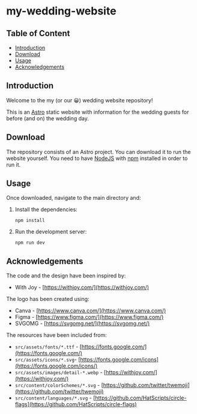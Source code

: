 # my-wedding-website

## Table of Content

* [Introduction](#introduction)
* [Download](#download)
* [Usage](#usage)
* [Acknowledgements](#acknowledgements)

## Introduction

Welcome to the my (or our 😀) wedding website repository!

This is an [Astro](https://astro.build/) static website with information for the wedding guests for before (and on) the wedding day.

## Download

The repository consists of an Astro project. You can download it to run the website yourself. You need to have [NodeJS](https://nodejs.org/) with [npm](https://www.npmjs.com/) installed in order to run it.

## Usage

Once downloaded, navigate to the main directory and:

1. Install the dependencies:

    ```
    npm install
    ```

2. Run the development server:

    ```
    npm run dev
    ```

## Acknowledgements

The code and the design have been inspired by:

* With Joy - [https://withjoy.com/](https://withjoy.com/)

The logo has been created using:

* Canva - [https://www.canva.com/](https://www.canva.com/)
* Figma - [https://www.figma.com/](https://www.figma.com/)
* SVGOMG - [https://svgomg.net/](https://svgomg.net/)

The resources have been included from:    

* `src/assets/fonts/*.ttf` - [https://fonts.google.com/](https://fonts.google.com/)
* `src/assets/icons/*.svg`- [https://fonts.google.com/icons](https://fonts.google.com/icons/)
* `src/assets/images/detail-*.webp` - [https://withjoy.com/](https://withjoy.com/)
* `src/content/colorSchemes/*.svg` - [https://github.com/twitter/twemoji](https://github.com/twitter/twemoji)
* `src/content/languages/*.svg` - [https://github.com/HatScripts/circle-flags](https://github.com/HatScripts/circle-flags)
